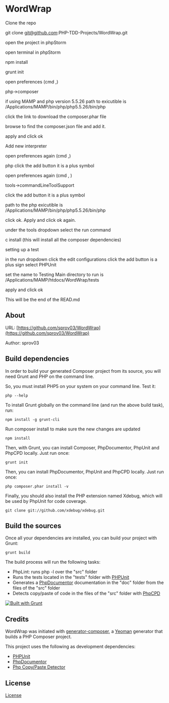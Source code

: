 WordWrap
==============

Clone the repo

git clone git@github.com:PHP-TDD-Projects/WordWrap.git

open the project in phpStorm

open terminal in phpStorm

npm install

grunt init

open preferences (cmd ,)

php->composer

if using MAMP and php version 5.5.26 path to exicutible is
    /Applications/MAMP/bin/php/php5.5.26/bin/php

click the link to download the composer.phar file

browse to find the composer.json file and add it.

apply and click ok

Add new interpreter

open preferences again (cmd ,)

php click the add button it is a plus symbol

open preferences again (cmd , )
    
tools->commandLineToolSupport 

click the add button it is a plus symbol

path to the php exicutible is
   /Applications/MAMP/bin/php/php5.5.26/bin/php 

click ok.
Apply and click ok again.

under the tools dropdown select the run command

c install  (this will install all the composer dependencies)

setting up a test

in the run dropdown click the edit configurations
click the add button is a plus sign
select PHPUnit

set the name to Testing Main
directory to run is 
    /Applications/MAMP/htdocs/WordWrap/tests

apply and click ok


This will be the end of  the READ.md












About
--------------

URL: [https://github.com/sprov03/WordWrap](https://github.com/sprov03/WordWrap)

Author: sprov03



Build dependencies
--------------

In order to build your generated Composer project from its source, you will need Grunt and PHP on the command line.

So, you must install PHP5 on your system on your command line. Test it:

```
php --help
```


To install Grunt globally on the command line (and run the above build task), run:

```
npm install -g grunt-cli
```

Run composer install to make sure the new changes are updated

```
npm install
```


Then, with Grunt, you can install Composer, PhpDocumentor, PhpUnit and PhpCPD locally. Just run once:

```
grunt init
```

Then, you can install PhpDocumentor, PhpUnit and PhpCPD locally. Just run once:

```
php composer.phar install -v
```

Finally, you should also install the PHP extension named Xdebug, which will be used by PhpUnit for code coverage.

```
git clone git://github.com/xdebug/xdebug.git
```


Build the sources
--------------

Once all your dependencies are installed, you can build your project with Grunt:

```
grunt build
```

The build process will run the following tasks:

* PhpLint: runs php -l over the "src" folder
* Runs the tests located in the "tests" folder with [PHPUnit](http://phpunit.de/)
* Generates a [PhpDocumentor](http://phpdoc.org) documentation in the "doc" folder from the files of the "src" folder
* Detects copy/paste of code in the files of the "src" folder with [PhpCPD](https://github.com/sebastianbergmann/phpcpd)

[![Built with Grunt](https://cdn.gruntjs.com/builtwith.png)](http://gruntjs.com/)






Credits
--------------

WordWrap was initiated with [generator-composer](https://github.com/T1st3/generator-composer), a [Yeoman](http://yeoman.io) generator that builds a PHP Composer project.

This project uses the following as development dependencies:

* [PHPUnit](http://phpunit.de/)
* [PhpDocumentor](http://phpdoc.org)
* [Php Copy/Paste Detector](https://github.com/sebastianbergmann/phpcpd)


License
--------------

[License](https://github.com/sprov03/WordWrap/blob/master/LICENSE)
